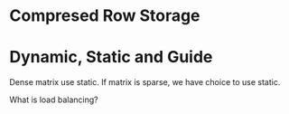 # Compresed Row Storage



# Dynamic, Static and Guide

Dense matrix use static. If matrix is sparse, we have choice to use static. 



What is load balancing?
